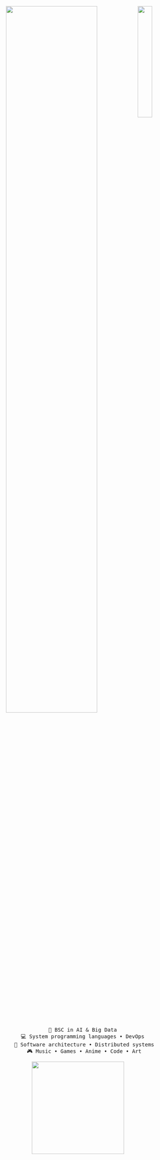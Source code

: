 <div align="center">
<a href="[https://kr.pinterest.com/pin/7036943162201068/)">
  <img src="https://i.pinimg.com/736x/e3/55/56/e35556b4afe1e0c8c9a9017f73dd2802.jpg" width="27.8%" align="right" />
</a>
<img src="https://readme-typing-svg.demolab.com?font=Inconsolata&weight=500&size=50&duration=4000&pause=300&color=3d5a8a&center=true&vCenter=true&multiline=true&repeat=false&random=false&width=1300&height=140&lines=Hello!;%E2%9C%A9+I'm+Natasha%2C+Student+developer+in+the+making!+%E2%9C%A9" width="70%" />
<br><br>
<pre>
    💼 BSC in AI & Big Data 
    💻 System programming languages • DevOps 
    📖 Software architecture • Distributed systems
    🎮 Music • Games • Anime • Code • Art
</pre>
<div align="center">
  <img src="https://i.pinimg.com/originals/73/f7/22/73f7223ba7dbb6f4710032cbe677831c.gif" height="250" />
</div>
</div>

